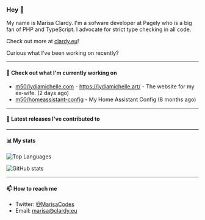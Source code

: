 ### Hey 👋

My name is Marisa Clardy. I'm a sofware developer at Pagely who is a big fan of PHP and TypeScript. I advocate for strict type checking in all code.

Check out more at [clardy.eu](https://clardy.eu)!

Curious what I've been working on recently?

---

#### 👷  Check out what I'm currently working on

- [m50/lydiamichelle.com](https://github.com/m50/lydiamichelle.com) - https://lydiamichelle.art/ - The website for my ex-wife. (2 days ago)
- [m50/homeassistant-config](https://github.com/m50/homeassistant-config) - My Home Assistant Config (8 months ago)

---

#### 🔭  Latest releases I've contributed to


---

#### 📊  My stats

![Top Languages](https://github-readme-stats.vercel.app/api/top-langs/?username=m50&hide=javascript,css,html&layout=compact&langs_count=8)

![GitHub stats](https://github-readme-stats.vercel.app/api?username=m50&count_private=1&show_icons=true)

---

#### 📫  How to reach me

- Twitter: [@MarisaCodes](https://twitter.com/MarisaCodes)
- Email: [marisa@clardy.eu](mailto://marisa@clardy.eu)
